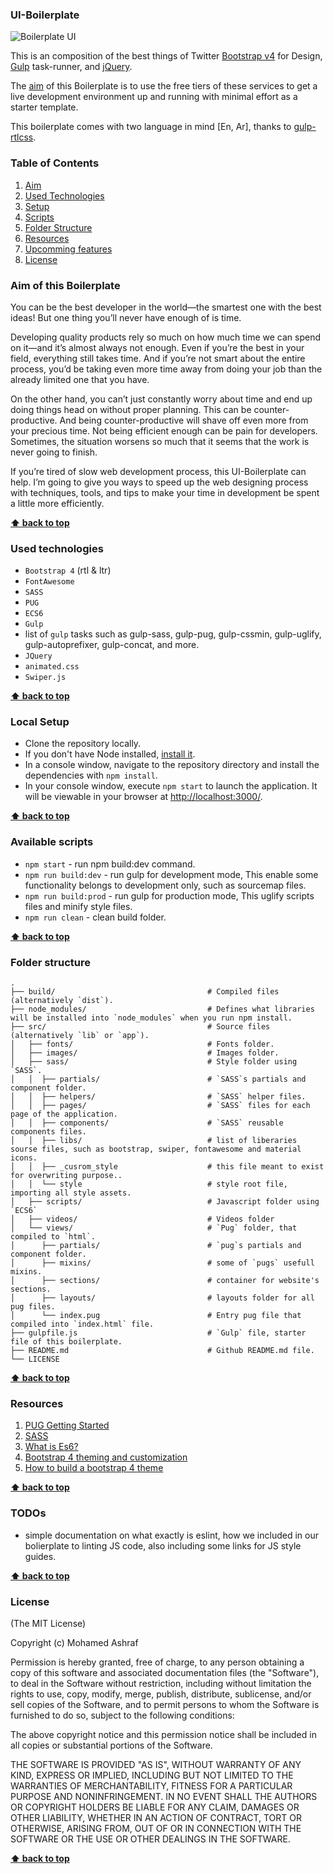 ### UI-Boilerplate

![Boilerplate UI](https://i.imgur.com/MTrBqvD.png)

This is an composition of the best things of Twitter [Bootstrap v4](https://getbootstrap.com/) for Design, [Gulp](https://gulpjs.com/) task-runner, and [jQuery](https://jquery.com/).

The [aim](#Aim-of-this-Boilerplate) of this Boilerplate is to use the free tiers of these services to get a live development environment up and running with minimal effort as a starter template.

This boilerplate comes with two language in mind [En, Ar], thanks to [gulp-rtlcss](https://www.npmjs.com/package/gulp-rtlcss).


### Table of Contents
<a name="table-of-contents"></a>
  1. [Aim](#Aim-of-this-Boilerplate)
  1. [Used Technologies](#used-technology)
  1. [Setup](#Local-Setup)
  1. [Scripts](#Available-scripts)
  1. [Folder Structure](#folder-structure)
  1. [Resources](#Resources)
  1. [Upcomming features](#TODOs)
  1. [License](#License)


### Aim of this Boilerplate
<a name="Aim-of-this-Boilerplate"></a>
You can be the best developer in the world—the smartest one with the best ideas! But one thing you’ll never have enough of is time.

Developing quality products rely so much on how much time we can spend on it—and it’s almost always not enough. Even if you’re the best in your field, everything still takes time. And if you’re not smart about the entire process, you’d be taking even more time away from doing your job than the already limited one that you have.

On the other hand, you can’t just constantly worry about time and end up doing things head on without proper planning. This can be counter-productive. And being counter-productive will shave off even more from your precious time. Not being efficient enough can be pain for developers. Sometimes, the situation worsens so much that it seems that the work is never going to finish.

If you’re tired of slow web development process, this UI-Boilerplate can help. I’m going to give you ways to speed up the web designing process with techniques, tools, and tips to make your time in development be spent a little more efficiently.

**[⬆ back to top](#table-of-contents)**


### Used technologies
<a name="used-technology"></a>
* `Bootstrap 4` (rtl & ltr)
* `FontAwesome`
* `SASS`
* `PUG`
* `ECS6`
* `Gulp`
* list of `gulp` tasks such as gulp-sass, gulp-pug, gulp-cssmin, gulp-uglify, gulp-autoprefixer, gulp-concat, and more.
* `JQuery`
* `animated.css`
* `Swiper.js`

**[⬆ back to top](#table-of-contents)**


### Local Setup
<a name="Local-Setup"></a>
* Clone the repository locally.
* If you don't have Node installed, [install it](https://nodejs.org/en/download/).
* In a console window, navigate to the repository directory and install the dependencies with `npm install`.
* In your console window, execute `npm start` to launch the application.  It will be viewable in your browser at [http://localhost:3000/](http://localhost:3000/).

**[⬆ back to top](#table-of-contents)**


### Available scripts
<a name="Available-scripts"></a>
+ `npm start` - run npm build:dev command.
+ `npm run build:dev` - run gulp for development mode, This enable some functionality belongs to development only, such as sourcemap files.
+ `npm run build:prod` - run gulp for production mode, This uglify scripts files and minify style files.
+ `npm run clean` - clean build folder.

**[⬆ back to top](#table-of-contents)**

### Folder structure
<a name="folder-structure"></a>

	.
	├── build/                   				# Compiled files (alternatively `dist`).
	├── node_modules/            				# Defines what libraries will be installed into `node_modules` when you run npm install.
	├── src/                     				# Source files (alternatively `lib` or `app`).
	│   ├── fonts/               				# Fonts folder.
	│   ├── images/	            				# Images folder.
	│   ├── sass/                				# Style folder using `SASS`.
	│   │  ├── partials/         				# `SASS`s partials and component folder.
	│   │  ├── helpers/         				# `SASS` helper files.
	│   │  ├── pages/         					# `SASS` files for each page of the application.
	│   │  ├── components/         				# `SASS` reusable components files.
	│   │  ├── libs/         				    # list of liberaries sourse files, such as bootstrap, swiper, fontawesome and material icons.
	│   │  ├── _cusrom_style                    # this file meant to exist for overwriting purpose..
    │   │  └── style				            # style root file, importing all style assets.
	│   ├── scripts/             				# Javascript folder using `ECS6`
	│   ├── videos/              				# Videos folder
	│   └── views/               				# `Pug` folder, that compiled to `html`.
	│      ├── partials/         				# `pug`s partials and component folder.
	│      ├── mixins/         					# some of `pugs` usefull mixins.
	│      ├── sections/         				# container for website's sections.
	│      ├── layouts/ 		        		# layouts folder for all pug files.
	│      └── index.pug         				# Entry pug file that compiled into `index.html` file.
	├── gulpfile.js             				# `Gulp` file, starter file of this boilerplate.
	├── README.md								# Github README.md file.
	└── LICENSE

**[⬆ back to top](#table-of-contents)**


### Resources
<a name="Resources"></a>

 1. [PUG Getting Started](https://pugjs.org/api/getting-started.html)
 1. [SASS](https://sass-lang.com/)
 1. [What is Es6?](https://www.quora.com/What-is-ES6)
 1. [Bootstrap 4 theming and customization](https://bootstrap.build/blog/tutorial.html)
 1. [How to build a bootstrap 4 theme](https://hackerthemes.com/kit/)

**[⬆ back to top](#table-of-contents)**


### TODOs
<a name="TODOs"></a>
* simple documentation on what exactly is eslint, how we included in our bolierplate to linting JS code, also including some links for JS style guides.

**[⬆ back to top](#table-of-contents)**


### License
<a name="License"></a>
(The MIT License)

Copyright (c) Mohamed Ashraf

Permission is hereby granted, free of charge, to any person obtaining a copy of this software and associated documentation files (the "Software"), to deal in the Software without restriction, including without limitation the rights to use, copy, modify, merge, publish, distribute, sublicense, and/or sell copies of the Software, and to permit persons to whom the Software is furnished to do so, subject to the following conditions:

The above copyright notice and this permission notice shall be included in all copies or substantial portions of the Software.

THE SOFTWARE IS PROVIDED "AS IS", WITHOUT WARRANTY OF ANY KIND, EXPRESS OR IMPLIED, INCLUDING BUT NOT LIMITED TO THE WARRANTIES OF MERCHANTABILITY, FITNESS FOR A PARTICULAR PURPOSE AND NONINFRINGEMENT. IN NO EVENT SHALL THE AUTHORS OR COPYRIGHT HOLDERS BE LIABLE FOR ANY CLAIM, DAMAGES OR OTHER LIABILITY, WHETHER IN AN ACTION OF CONTRACT, TORT OR OTHERWISE, ARISING FROM, OUT OF OR IN CONNECTION WITH THE SOFTWARE OR THE USE OR OTHER DEALINGS IN THE SOFTWARE.

**[⬆ back to top](#table-of-contents)**
